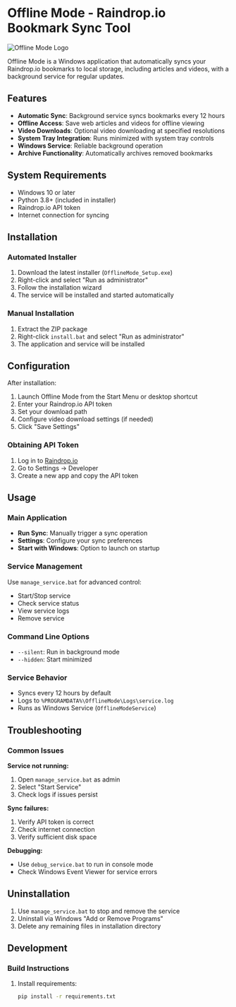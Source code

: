 # Offline Mode - Raindrop.io Bookmark Sync Tool

![Offline Mode Logo](offline.ico)

Offline Mode is a Windows application that automatically syncs your Raindrop.io bookmarks to local storage, including articles and videos, with a background service for regular updates.

## Features

- **Automatic Sync**: Background service syncs bookmarks every 12 hours
- **Offline Access**: Save web articles and videos for offline viewing
- **Video Downloads**: Optional video downloading at specified resolutions
- **System Tray Integration**: Runs minimized with system tray controls
- **Windows Service**: Reliable background operation
- **Archive Functionality**: Automatically archives removed bookmarks

## System Requirements

- Windows 10 or later
- Python 3.8+ (included in installer)
- Raindrop.io API token
- Internet connection for syncing

## Installation

### Automated Installer
1. Download the latest installer (`OfflineMode_Setup.exe`)
2. Right-click and select "Run as administrator"
3. Follow the installation wizard
4. The service will be installed and started automatically

### Manual Installation
1. Extract the ZIP package
2. Right-click `install.bat` and select "Run as administrator"
3. The application and service will be installed

## Configuration

After installation:
1. Launch Offline Mode from the Start Menu or desktop shortcut
2. Enter your Raindrop.io API token
3. Set your download path
4. Configure video download settings (if needed)
5. Click "Save Settings"

### Obtaining API Token
1. Log in to [Raindrop.io](https://app.raindrop.io)
2. Go to Settings → Developer
3. Create a new app and copy the API token

## Usage

### Main Application
- **Run Sync**: Manually trigger a sync operation
- **Settings**: Configure your sync preferences
- **Start with Windows**: Option to launch on startup

### Service Management
Use `manage_service.bat` for advanced control:
- Start/Stop service
- Check service status
- View service logs
- Remove service

### Command Line Options
- `--silent`: Run in background mode
- `--hidden`: Start minimized

### Service Behavior
- Syncs every 12 hours by default
- Logs to `%PROGRAMDATA%\OfflineMode\Logs\service.log`
- Runs as Windows Service (`OfflineModeService`)

## Troubleshooting

### Common Issues

**Service not running:**
1. Open `manage_service.bat` as admin
2. Select "Start Service"
3. Check logs if issues persist

**Sync failures:**
1. Verify API token is correct
2. Check internet connection
3. Verify sufficient disk space

**Debugging:**
- Use `debug_service.bat` to run in console mode
- Check Windows Event Viewer for service errors

## Uninstallation

1. Use `manage_service.bat` to stop and remove the service
2. Uninstall via Windows "Add or Remove Programs"
3. Delete any remaining files in installation directory

## Development

### Build Instructions

1. Install requirements:
   ```bash
   pip install -r requirements.txt